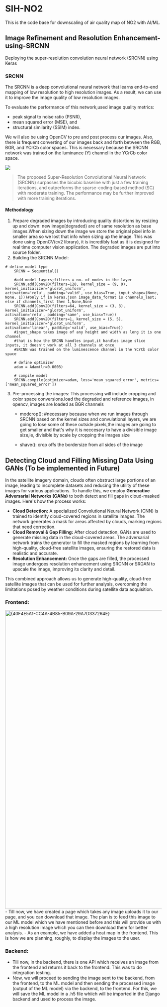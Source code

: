 # SIH-NO2

This is the code base for downscaling of air quality map of NO2 with AI/ML.

## Image Refinement and Resolution Enhancement-using-SRCNN

Deploying the super-resolution convolution neural network (SRCNN) using Keras

### SRCNN

The SRCNN is a deep convolutional neural network that learns end-to-end mapping of low resolution to high resolution images. As a result, we can use it to improve the image quality of low resolution images.

To evaluate the performance of this network,used image quality metrics:

- peak signal to noise ratio (PSNR),
- mean squared error (MSE), and
- structural similarity (SSIM) index.

We will also be using OpenCV to pre and post process our images. Also, there is frequent converting of our images back and forth between the RGB, BGR, and YCrCb color spaces. This is necessary because the SRCNN network was trained on the luminance (Y) channel in the YCrCb color space.

![](http://mmlab.ie.cuhk.edu.hk/projects/SRCNN/img/figure1.png)<br/>

> The proposed Super-Resolution Convolutional Neural Network (SRCNN) surpasses the bicubic baseline with just a few training iterations, and outperforms the sparse-coding-based method (SC) with moderate training. The performance may be further improved with more training iterations.

#### Methodology

1. Prepare degraded images by introducing quality distortions by resizing up and down: new image(degraded) are of same resolution as base images.When sizing down the image we store the original pixel info in smaller area so we lost that info when sizing up the image. This was done using OpenCV(cv2 library), it is incredibly fast as it is designed for real time computer vision application. The degraded images are put into source folder.
2. Building the SRCNN Model:<br/>

```
# define model type
    SRCNN = Sequential()

    #add model layers;filters = no. of nodes in the layer
    SRCNN.add(Conv2D(filters=128, kernel_size = (9, 9), kernel_initializer='glorot_uniform',                     activation='relu', padding='valid', use_bias=True, input_shape=(None, None, 1)))#only if in keras.json image_data_format is channels_last; else if channels_first then 1,None,None
    SRCNN.add(Conv2D(filters=64, kernel_size = (3, 3), kernel_initializer='glorot_uniform',                     activation='relu', padding='same', use_bias=True))
    SRCNN.add(Conv2D(filters=1, kernel_size = (5, 5), kernel_initializer='glorot_uniform',                     activation='linear', padding='valid', use_bias=True))
    #input_shape takes image of any height and width as long it is one channel
    #that is how the SRCNN handles input,it handles image slice inputs, it doesn't work at all 3 channels at once
    #SRCNN was trained on the luminescence channel in the YCrCb color space

    # define optimizer
    adam = Adam(lr=0.0003)

    # compile model
    SRCNN.compile(optimizer=adam, loss='mean_squared_error', metrics=['mean_squared_error'])

```

3. Pre-processing the images: This processing will include cropping and color space conversions.load the degraded and reference images, in opencv, images are loaded as BGR channels

   - modcrop(): #necessary because when we run images through SRCNN based on the kernel sizes and convulational layers, we are going to lose some of these outside pixels,the images are going to get smaller and that's why it is neccesary to have a divisible image size,ie, divisible by scale by cropping the images size

   - shave(): crop offs the bordersize from all sides of the image

## Detecting Cloud and Filling Missing Data Using GANs (To be implemented in Future)

In the satellite imagery domain, clouds often obstruct large portions of an image, leading to incomplete datasets and reducing the utility of these images for various applications. To handle this, we employ **Generative Adversarial Networks (GANs)** to both detect and fill gaps in cloud-masked images. Here's how the process works:

- **Cloud Detection:** A specialized Convolutional Neural Network (CNN) is trained to identify cloud-covered regions in satellite images. The network generates a mask for areas affected by clouds, marking regions that need correction.
- **Cloud Removal & Gap Filling:** After cloud detection, GANs are used to generate missing data in the cloud-covered areas. The adversarial network trains the generator to fill the masked regions by learning from high-quality, cloud-free satellite images, ensuring the restored data is realistic and accurate.
- **Resolution Enhancement:** Once the gaps are filled, the processed image undergoes resolution enhancement using SRCNN or SRGAN to upscale the image, improving its clarity and detail.

This combined approach allows us to generate high-quality, cloud-free satellite images that can be used for further analysis, overcoming the limitations posed by weather conditions during satellite data acquisition.

### Frontend:

<img width="960" alt="{40F4E5A1-CC4A-4B85-B09A-29A7D337264E}" src="https://github.com/user-attachments/assets/32e72764-69ee-435c-ad2a-5d2360a312d9">
- Till now, we have created a page which takes any image uploads it to our page, and you can download that image. The plan is to feed this image to our ML model which we have mentioned before and this will provide us with a high resolution image which you can then download them for better analysis.
- As an example, we have added a heat map in the frontend. This is how we are planning, roughly, to display the images to the user.

### Backend:

- Till now, in the backend, there is one API which receives an image from the frontend and returns it back to the frontend. This was to do integration testing.
- Now, we will proceed to sending the image sent to the backend, from the frontend, to the ML model and then sending the processed image (output of the ML model) via the backend, to the frontend. For this, we will save the ML model in a .h5 file whiich will be imported in the Django backend and used to process the image.
